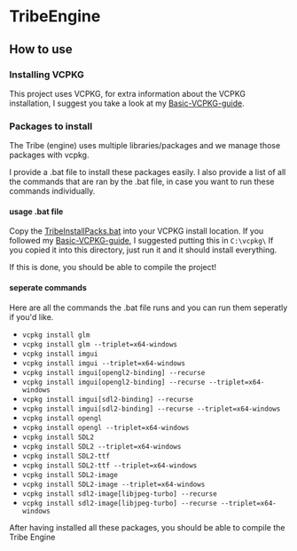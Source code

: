 # TribeEngine

## How to use
### Installing VCPKG
This project uses VCPKG, for extra information about the VCPKG installation, I suggest you take a look at my [Basic-VCPKG-guide](https://github.com/Tboske/Basic-VCPKG-guide/blob/main/README.md).


### Packages to install 
The Tribe (engine) uses multiple libraries/packages and we manage those packages with vcpkg. 

I provide a .bat file to install these packages easily. I also provide a list of all the commands that are ran by the .bat file, in case you want to run these commands individually.

#### usage .bat file
Copy the [TribeInstallPacks.bat](https://github.com/Tboske/TribeEngine/blob/master/TribeInstallPacks.bat) into your VCPKG install location. If you followed my [Basic-VCPKG-guide](https://github.com/Tboske/Basic-VCPKG-guide/blob/main/README.md), I suggested putting this in `C:\vcpkg\`
If you copied it into this directory, just run it and it should install everything. 

If this is done, you should be able to compile the project!

#### seperate commands
Here are all the commands the .bat file runs and you can run them seperatly if you'd like.

- `vcpkg install glm`
- `vcpkg install glm --triplet=x64-windows`
- `vcpkg install imgui`
- `vcpkg install imgui --triplet=x64-windows`
- `vcpkg install imgui[opengl2-binding] --recurse`
- `vcpkg install imgui[opengl2-binding] --recurse --triplet=x64-windows`
- `vcpkg install imgui[sdl2-binding] --recurse`
- `vcpkg install imgui[sdl2-binding] --recurse --triplet=x64-windows`
- `vcpkg install opengl`
- `vcpkg install opengl --triplet=x64-windows`
- `vcpkg install SDL2`
- `vcpkg install SDL2 --triplet=x64-windows`
- `vcpkg install SDL2-ttf`
- `vcpkg install SDL2-ttf --triplet=x64-windows`
- `vcpkg install SDL2-image`
- `vcpkg install SDL2-image --triplet=x64-windows`
- `vcpkg install sdl2-image[libjpeg-turbo] --recurse`
- `vcpkg install sdl2-image[libjpeg-turbo] --recurse --triplet=x64-windows`

After having installed all these packages, you should be able to compile the Tribe Engine
